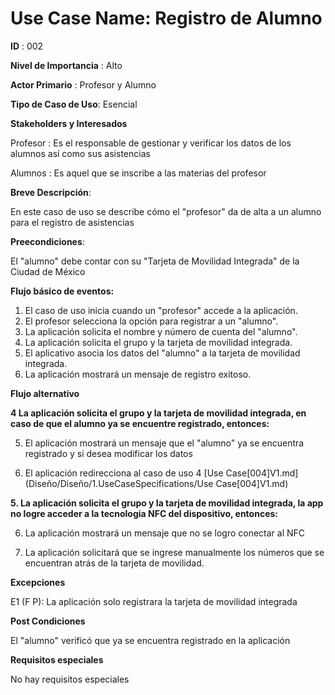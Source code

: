 
# **Use Case Name:** Registro de Alumno

**ID** : 002

**Nivel de Importancia** : Alto

**Actor Primario** : Profesor y Alumno

**Tipo de Caso de Uso**: Esencial

**Stakeholders y Interesados**

Profesor : Es el responsable de gestionar y verificar los datos de los alumnos así como sus asistencias 

Alumnos : Es aquel que se inscribe a las materias del profesor 

**Breve Descripción**: 

En este caso de uso se describe cómo el "profesor" da de alta a un alumno para el registro de asistencias

**Preecondiciones**: 

El "alumno" debe contar con su "Tarjeta de Movilidad Integrada" de la Ciudad de México  

**Flujo básico de eventos:**
 
1. El caso de uso inicia cuando un "profesor" accede a la aplicación.
2. El profesor selecciona la opción para registrar a un "alumno".
3. La aplicación solicita el nombre y número de cuenta del "alumno". 	
4. La aplicación solicita el grupo y la tarjeta de movilidad integrada.
5. El aplicativo asocia los datos del "alumno" a la tarjeta de movilidad integrada.
6. La aplicación mostrará un mensaje de registro exitoso.  

 
**Flujo alternativo** 
 
**4 La aplicación solicita el grupo y la tarjeta de movilidad integrada, en caso de que el alumno ya se encuentre registrado, entonces:** 

5. El aplicación mostrará un mensaje que el "alumno" ya se encuentra registrado y si desea modificar los datos

6. El aplicación redirecciona al caso de uso 4 [Use Case[004]V1.md] (Diseño/Diseño/1.UseCaseSpecifications/Use Case[004]V1.md)   


**5. La aplicación solicita el grupo y la tarjeta de movilidad integrada, la app no logre acceder a la tecnologia NFC del dispositivo, entonces:** 

6. La aplicación mostrará un mensaje que no se logro conectar al NFC

7. La aplicación solicitará que se ingrese manualmente los números que se encuentran atrás de la tarjeta de movilidad.

**Excepciones**

E1 (F P): La aplicación solo registrara la tarjeta de movilidad integrada 
  
**Post Condiciones** 

El "alumno" verificó que ya se encuentra registrado en la aplicación

**Requisitos especiales**

No hay requisitos especiales
